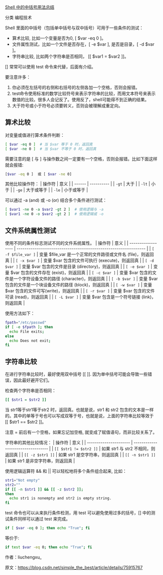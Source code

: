 
[Shell 中的中括号用法总结](https://www.runoob.com/w3cnote/shell-summary-brackets.html)

分类 编程技术

Shell 里面的中括号（包括单中括号与双中括号）可用于一些条件的测试：

* 算术比较, 比如一个变量是否为0, [ $var -eq 0 ]。
* 文件属性测试，比如一个文件是否存在，[ -e $var ], 是否是目录，[ -d $var ]。
* 字符串比较, 比如两个字符串是否相同， [[ $var1 = $var2 ]]。

[] 常常可以使用 test 命令来代替，后面有介绍。

要注意许多：
1. 你必须在左括号的右侧和右括号的左侧各加一个空格，否则会报错。
2. test命令使用标准的数学比较符号来表示字符串的比较，而用文本符号来表示数值的比较。很多人会记反了。使用反了，shell可能得不到正确的结果。
3. 大于符号或小于符号必须要转义，否则会被理解成重定向。





## 算术比较

对变量或值进行算术条件判断：
```sh
[ $var -eq 0 ]  # 当 $var 等于 0 时，返回真
[ $var -ne 0 ]  # 当 $var 不等于 0 时，返回真
```
需要注意的是 [ 与 ] 与操作数之间一定要有一个空格，否则会报错。比如下面这样就会报错:
```sh
[$var -eq 0 ]  或 [ $var -ne 0] 
```
其他比较操作符：
| 操作符 | 意义       |
| ------ | ---------- |
| `-gt`  | 大于       |
| `-lt`  | 小于       |
| `-ge`  | 大于或等于 |
| `-le`  | 小于或等于 |

可以通过 -a (and) 或 -o (or) 结合多个条件进行测试：
```sh
[ $var1 -ne 0 -a $var2 -gt 2 ]  # 使用逻辑与 -a
[ $var1 -ne 0 -o $var2 -gt 2 ]  # 使用逻辑或 -o
```
## 文件系统属性测试

使用不同的条件标志测试不同的文件系统属性。
| 操作符             | 意义                                                               |
| ------------------ | ------------------------------------------------------------------ |
| `[ -f $file_var ]` | 变量 $file_var 是一个正常的文件路径或文件名 (file)，则返回真       |
| `[ -x $var ]`      | 变量 $var 包含的文件可执行 (execute)，则返回真                     |
| `[ -d $var ]`      | 变量 $var 包含的文件是目录 (directory)，则返回真                   |
| `[ -e $var ]`      | 变量 $var 包含的文件存在 (exist)，则返回真                         |
| `[ -c $var ]`      | 变量 $var 包含的文件是一个字符设备文件的路径 (character)，则返回真 |
| `[ -b $var ]`      | 变量 $var 包含的文件是一个块设备文件的路径 (block)，则返回真       |
| `[ -w $var ]`      | 变量 $var 包含的文件可写(write)，则返回真                          |
| `[ -r $var ]`      | 变量 $var 包含的文件可读 (read)，则返回真                          |
| `[ -L $var ]`      | 变量 $var 包含是一个符号链接 (link)，则返回真                      |

使用方法如下：
```sh
fpath="/etc/passwd"
if [ -e $fpath ]; then
  echo File exits;
else
  echo Does not exit;
fi
```
## 字符串比较

在进行字符串比较时，最好使用双中括号 [[ ]]. 因为单中括号可能会导致一些错误，因此最好避开它们。

检查两个字符串是否相同：
```sh
[[ $str1 = $str2 ]]
```
当 str1等于str1等于str2 时，返回真。也就是说，str1 和 str2 包含的文本是一样的。其中的单等于号也可以写成双等于号，也就是说，上面的字符串比较等效于 [[ $str1 == $str2 ]]。

注意 = 前后有一个空格，如果忘记加空格, 就变成了赋值语句，而非比较关系了。

字符串的其他比较情况：
| 操作符                 | 意义                               |
| ---------------------- | ---------------------------------- |
| `[[ $str1 != $str2 ]]` | 如果 str1 与 str2 不相同，则返回真 |
| `[[ -z $str1 ]]`       | 如果 str1 是空字符串，则返回真     |
| `[[ -n $str1 ]]`       | 如果 str1 是非空字符串，则返回真   |

使用逻辑运算符 && 和 || 可以轻松地将多个条件组合起来, 比如：
```sh
str1="Not empty"
str2=""
if [[ -n $str1 ]] && [[ -z $str2 ]];
then
  echo str1 is nonempty and str2 is empty string.
fi
```
test 命令也可以从来执行条件检测，用 test 可以避免使用过多的括号，[] 中的测试条件同样可以通过 test 来完成。
```sh
if [ $var -eq 0 ]; then echo "True"; fi
```
等价于:
```sh
if test $var -eq 0; then echo "True"; fi
```


作者：liuchengxu_

原文：https://blog.csdn.net/simple_the_best/article/details/75915767 


